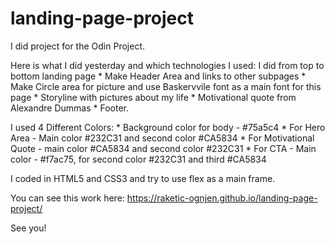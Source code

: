 # landing-page-project
I did project for the Odin Project.

Here is what I did yesterday and which technologies I used:
I did from top to bottom landing page
    * Make Header Area and links to other subpages
    * Make Circle area for picture and use Baskervvile font as a main font for this page
    * Storyline with pictures about my life
    * Motivational quote from Alexandre Dummas
    * Footer.

I used 4 Different Colors:
    * Background color for body - #75a5c4
    * For Hero Area - Main color #232C31 and second color #CA5834
    * For Motivational Quote - main color #CA5834 and second color #232C31
    * For CTA - Main color - #f7ac75, for second color #232C31 and third #CA5834

I coded in HTML5 and CSS3 and try to use flex as a main frame.

You can see this work here: https://raketic-ognjen.github.io/landing-page-project/

See you!
